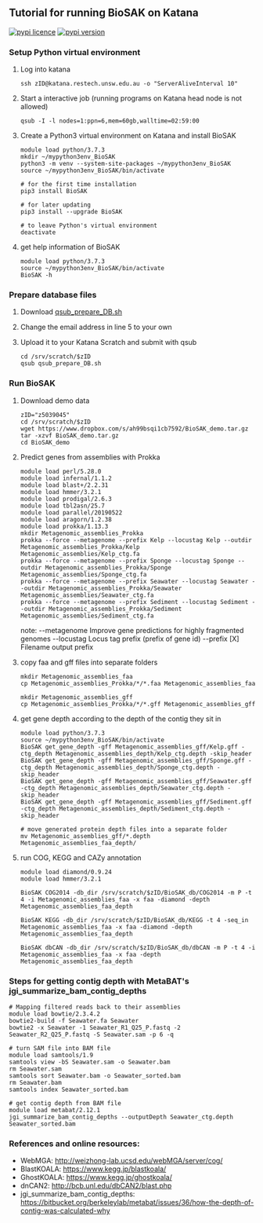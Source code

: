 
## Tutorial for running BioSAK on Katana

[![pypi licence ](https://img.shields.io/pypi/l/BioSAK.svg)](https://opensource.org/licenses/gpl-3.0.html)
[![pypi version ](https://img.shields.io/pypi/v/BioSAK.svg)](https://pypi.python.org/pypi/BioSAK) 


### Setup Python virtual environment


1. Log into katana

       ssh zID@katana.restech.unsw.edu.au -o "ServerAliveInterval 10"
        
1. Start a interactive job (running programs on Katana head node is not allowed)    
        
       qsub -I -l nodes=1:ppn=6,mem=60gb,walltime=02:59:00

1. Create a Python3 virtual environment on Katana and install BioSAK

       module load python/3.7.3
       mkdir ~/mypython3env_BioSAK
       python3 -m venv --system-site-packages ~/mypython3env_BioSAK
       source ~/mypython3env_BioSAK/bin/activate
        
       # for the first time installation
       pip3 install BioSAK
  
       # for later updating
       pip3 install --upgrade BioSAK
       
       # to leave Python's virtual environment
       deactivate 
       
       
1. get help information of BioSAK

       module load python/3.7.3
       source ~/mypython3env_BioSAK/bin/activate
       BioSAK -h


### Prepare database files

1. Download [qsub_prepare_DB.sh](https://github.com/songweizhi/BioSAK/blob/master/BioSAK_tutorial/qsub_prepare_DB.sh)

1. Change the email address in line 5 to your own

1. Upload it to your Katana Scratch and submit with qsub

       cd /srv/scratch/$zID
       qsub qsub_prepare_DB.sh


### Run BioSAK

1. Download demo data

       zID="z5039045"
       cd /srv/scratch/$zID
       wget https://www.dropbox.com/s/ah99bsqi1cb7592/BioSAK_demo.tar.gz
       tar -xzvf BioSAK_demo.tar.gz
       cd BioSAK_demo
       
        
1. Predict genes from assemblies with Prokka

       module load perl/5.28.0
       module load infernal/1.1.2 
       module load blast+/2.2.31 
       module load hmmer/3.2.1
       module load prodigal/2.6.3
       module load tbl2asn/25.7 
       module load parallel/20190522 
       module load aragorn/1.2.38 
       module load prokka/1.13.3
       mkdir Metagenomic_assemblies_Prokka
       prokka --force --metagenome --prefix Kelp --locustag Kelp --outdir Metagenomic_assemblies_Prokka/Kelp Metagenomic_assemblies/Kelp_ctg.fa
       prokka --force --metagenome --prefix Sponge --locustag Sponge --outdir Metagenomic_assemblies_Prokka/Sponge Metagenomic_assemblies/Sponge_ctg.fa
       prokka --force --metagenome --prefix Seawater --locustag Seawater --outdir Metagenomic_assemblies_Prokka/Seawater Metagenomic_assemblies/Seawater_ctg.fa
       prokka --force --metagenome --prefix Sediment --locustag Sediment --outdir Metagenomic_assemblies_Prokka/Sediment Metagenomic_assemblies/Sediment_ctg.fa

    note:
    --metagenome       Improve gene predictions for highly fragmented genomes
    --locustag         Locus tag prefix (prefix of gene id)
    --prefix [X]       Filename output prefix

1. copy faa and gff files into separate folders

       mkdir Metagenomic_assemblies_faa
       cp Metagenomic_assemblies_Prokka/*/*.faa Metagenomic_assemblies_faa
       
       mkdir Metagenomic_assemblies_gff
       cp Metagenomic_assemblies_Prokka/*/*.gff Metagenomic_assemblies_gff      

1. get gene depth according to the depth of the contig they sit in 
    
       module load python/3.7.3
       source ~/mypython3env_BioSAK/bin/activate
       BioSAK get_gene_depth -gff Metagenomic_assemblies_gff/Kelp.gff -ctg_depth Metagenomic_assemblies_depth/Kelp_ctg.depth -skip_header
       BioSAK get_gene_depth -gff Metagenomic_assemblies_gff/Sponge.gff -ctg_depth Metagenomic_assemblies_depth/Sponge_ctg.depth -skip_header
       BioSAK get_gene_depth -gff Metagenomic_assemblies_gff/Seawater.gff -ctg_depth Metagenomic_assemblies_depth/Seawater_ctg.depth -skip_header
       BioSAK get_gene_depth -gff Metagenomic_assemblies_gff/Sediment.gff -ctg_depth Metagenomic_assemblies_depth/Sediment_ctg.depth -skip_header

       # move generated protein depth files into a separate folder
       mv Metagenomic_assemblies_gff/*.depth Metagenomic_assemblies_faa_depth/

1. run COG, KEGG and CAZy annotation

       module load diamond/0.9.24
       module load hmmer/3.2.1
       	   
       BioSAK COG2014 -db_dir /srv/scratch/$zID/BioSAK_db/COG2014 -m P -t 4 -i Metagenomic_assemblies_faa -x faa -diamond -depth Metagenomic_assemblies_faa_depth
       
       BioSAK KEGG -db_dir /srv/scratch/$zID/BioSAK_db/KEGG -t 4 -seq_in Metagenomic_assemblies_faa -x faa -diamond -depth Metagenomic_assemblies_faa_depth
       
       BioSAK dbCAN -db_dir /srv/scratch/$zID/BioSAK_db/dbCAN -m P -t 4 -i Metagenomic_assemblies_faa -x faa -depth Metagenomic_assemblies_faa_depth


### Steps for getting contig depth with MetaBAT's jgi_summarize_bam_contig_depths

    # Mapping filtered reads back to their assemblies
    module load bowtie/2.3.4.2
    bowtie2-build -f Seawater.fa Seawater
    bowtie2 -x Seawater -1 Seawater_R1_Q25_P.fastq -2 Seawater_R2_Q25_P.fastq -S Seawater.sam -p 6 -q

    # turn SAM file into BAM file
    module load samtools/1.9
    samtools view -bS Seawater.sam -o Seawater.bam
    rm Seawater.sam
    samtools sort Seawater.bam -o Seawater_sorted.bam
    rm Seawater.bam
    samtools index Seawater_sorted.bam

    # get contig depth from BAM file
    module load metabat/2.12.1
    jgi_summarize_bam_contig_depths --outputDepth Seawater_ctg.depth Seawater_sorted.bam


### References and online resources:

+ WebMGA: http://weizhong-lab.ucsd.edu/webMGA/server/cog/
+ BlastKOALA: https://www.kegg.jp/blastkoala/
+ GhostKOALA: https://www.kegg.jp/ghostkoala/
+ dnCAN2: http://bcb.unl.edu/dbCAN2/blast.php
+ jgi_summarize_bam_contig_depths: https://bitbucket.org/berkeleylab/metabat/issues/36/how-the-depth-of-contig-was-calculated-why
